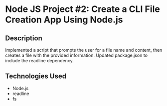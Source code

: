 # Node JS Project #2: Create a CLI File Creation App Using Node.js

## Description

Implemented a script that prompts the user for a file name and content, then creates a file with the provided information. Updated package.json to include the readline dependency.

## Technologies Used

- Node.js
- readline
- fs

